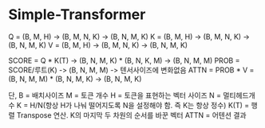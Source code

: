 # Simple-Transformer

Q = (B, M, H) -> (B, M, N, K) -> (B, N, M, K)
K = (B, M, H) -> (B, M, N, K) -> (B, N, M, K)
V = (B, M, H) -> (B, M, N, K) -> (B, N, M, K)

SCORE = Q * K(T) -> (B, N, M, K) * (B, N, K, M) -> (B, N, M, M)
PROB = SCORE/루트(K) -> (B, N, M, M) -> 텐서사이즈에 변화없음
ATTN = PROB * V = (B, N, M, M) * (B, N, M, K) -> (B, N, M, K)

단,
B = 배치사이즈
M = 토큰 개수
H = 토큰을 표현하는 벡터 사이즈
N = 멀티헤드개수
K = H/N(항상 H가 나눠 떨어지도록 N을 설정해야 함. 즉 K는 항상 정수)
K(T) = 행렬 Transpose 연산. K의 마지막 두 차원의 순서를 바꾼 벡터
ATTN = 어텐션 결과
